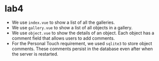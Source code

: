 # lab4

- We use `index.vue` to show a list of all the galleries.
- We use `gallery.vue` to show a list of all objects in a gallery.
- We use `object.vue` to show the details of an object. Each object has a comment field that allows users to add comments.
- For the Personal Touch requirement, we used `sqlite3` to store object comments. These comments persist in the database even after when the server is restarted.